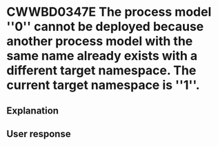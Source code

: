 # CWWBD0347E The process model ''0'' cannot be deployed because another process model with the same name already exists with a different target namespace. The current target namespace is  ''1''.

## Explanation

## User response